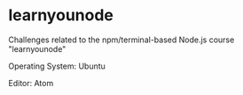 # learnyounode
Challenges related to the npm/terminal-based Node.js course "learnyounode"

Operating System: Ubuntu

Editor: Atom
